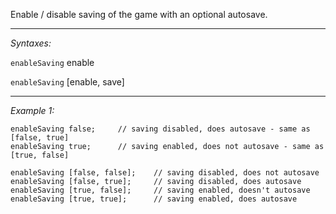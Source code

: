 Enable / disable saving of the game with an optional autosave.


---
*Syntaxes:*

`enableSaving` enable

`enableSaving` [enable, save]

---
*Example 1:*

```sqf
enableSaving false;		// saving disabled, does autosave - same as [false, true]
enableSaving true;		// saving enabled, does not autosave - same as [true, false]

enableSaving [false, false];	// saving disabled, does not autosave
enableSaving [false, true];		// saving disabled, does autosave
enableSaving [true, false];		// saving enabled, doesn't autosave
enableSaving [true, true];		// saving enabled, does autosave
```